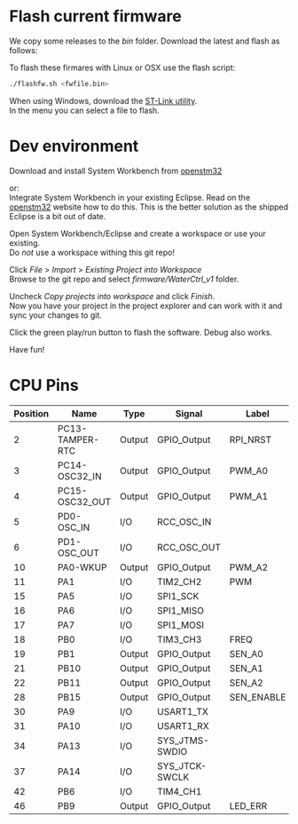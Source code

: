 # Flash current firmware
We copy some releases to the *bin* folder.
Download the latest and flash as follows:

To flash these firmares with Linux or OSX use the flash script:
```bash
./flashfw.sh <fwfile.bin>
```

When using Windows, download the [ST-Link utility](http://www.st.com/web/en/catalog/tools/PF258168).  
In the menu you can select a file to flash.



# Dev environment
Download and install System Workbench from [openstm32](http://www.openstm32.org/HomePage)

or:  
Integrate System Workbench in your existing Eclipse. Read on the [openstm32](http://www.openstm32.org/HomePage)
website how to do this. This is the better solution as the shipped Eclipse is
a bit out of date.


Open System Workbench/Eclipse and create a workspace or use your existing.  
Do _not_ use a workspace withing this git repo!

Click *File* > *Import* > *Existing Project into Workspace*  
Browse to the git repo and select *firmware/WaterCtrl_v1* folder.

Uncheck *Copy projects into workspace* and click *Finish*.  
Now you have your project in the project explorer and can work with it
and sync your changes to git.

Click the green play/run button to flash the software. Debug also works.

Have fun!


# CPU Pins

|Position|Name           |Type  |Signal        |Label     |
|--------|---------------|------|--------------|----------|
|2       |PC13-TAMPER-RTC|Output|GPIO_Output   |RPI_NRST  |
|3       |PC14-OSC32_IN  |Output|GPIO_Output   |PWM_A0    |
|4       |PC15-OSC32_OUT |Output|GPIO_Output   |PWM_A1    |
|5       |PD0-OSC_IN     |I/O   |RCC_OSC_IN    |          |
|6       |PD1-OSC_OUT    |I/O   |RCC_OSC_OUT   |          |
|10      |PA0-WKUP       |Output|GPIO_Output   |PWM_A2    |
|11      |PA1            |I/O   |TIM2_CH2      |PWM       |
|15      |PA5            |I/O   |SPI1_SCK      |          |
|16      |PA6            |I/O   |SPI1_MISO     |          |
|17      |PA7            |I/O   |SPI1_MOSI     |          |
|18      |PB0            |I/O   |TIM3_CH3      |FREQ      |
|19      |PB1            |Output|GPIO_Output   |SEN_A0    |
|21      |PB10           |Output|GPIO_Output   |SEN_A1    |
|22      |PB11           |Output|GPIO_Output   |SEN_A2    |
|28      |PB15           |Output|GPIO_Output   |SEN_ENABLE|
|30      |PA9            |I/O   |USART1_TX     |          |
|31      |PA10           |I/O   |USART1_RX     |          |
|34      |PA13           |I/O   |SYS_JTMS-SWDIO|          |
|37      |PA14           |I/O   |SYS_JTCK-SWCLK|          |
|42      |PB6            |I/O   |TIM4_CH1      |          |
|46      |PB9            |Output|GPIO_Output   |LED_ERR   |


